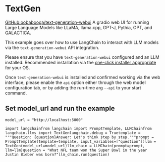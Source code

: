 TextGen
=======

[GitHub:oobabooga/text-generation-webui](https://github.com/oobabooga/text-generation-webui) A gradio web UI for running Large Language Models like LLaMA, llama.cpp, GPT-J, Pythia, OPT, and GALACTICA.

This example goes over how to use LangChain to interact with LLM models via the `text-generation-webui` API integration.

Please ensure that you have `text-generation-webui` configured and an LLM installed. Recommended installation via the [one-click installer appropriate](https://github.com/oobabooga/text-generation-webui#one-click-installers) for your OS.

Once `text-generation-webui` is installed and confirmed working via the web interface, please enable the `api` option either through the web model configuration tab, or by adding the run-time arg `--api` to your start command.

Set model\_url and run the example[](#set-model_url-and-run-the-example "Direct link to Set model_url and run the example")
----------------------------------------------------------------------------------------------------------------------------

    model_url = "http://localhost:5000"

    import langchainfrom langchain import PromptTemplate, LLMChainfrom langchain.llms import TextGenlangchain.debug = Truetemplate = """Question: {question}Answer: Let's think step by step."""prompt = PromptTemplate(template=template, input_variables=["question"])llm = TextGen(model_url=model_url)llm_chain = LLMChain(prompt=prompt, llm=llm)question = "What NFL team won the Super Bowl in the year Justin Bieber was born?"llm_chain.run(question)